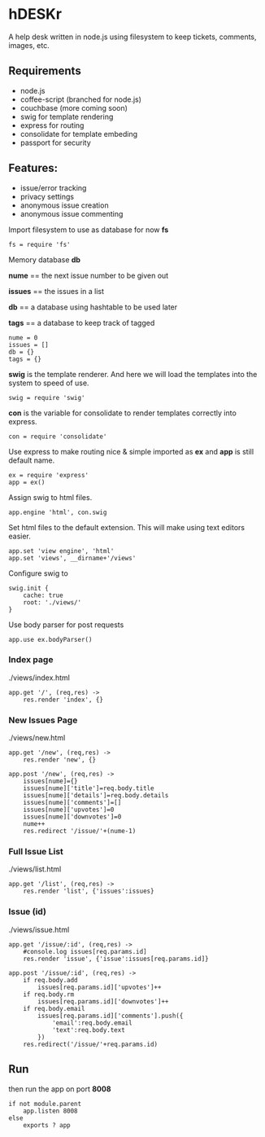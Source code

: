 # hDESKr
A help desk written in node.js using filesystem to keep tickets, comments, images, etc.

## Requirements
- node.js
- coffee-script (branched for node.js)
- couchbase (more coming soon)
- swig for template rendering
- express for routing
- consolidate for template embeding
- passport for security


## Features:
- issue/error tracking
- privacy settings
 - anonymous issue creation
 - anonymous issue commenting

Import filesystem to use as database for now **fs**

    fs = require 'fs'

Memory database **db**

**nume** == the next issue number to be given out

**issues** == the issues in a list

**db** == a database using hashtable to be used later

**tags** == a database to keep track of tagged

    nume = 0
    issues = []
    db = {}
    tags = {}

**swig** is the template renderer. And here we will
load the templates into the system to speed of use.

    swig = require 'swig'

**con** is the variable for consolidate to
render templates correctly into express.

    con = require 'consolidate'

Use express to make routing nice & simple
imported as **ex** and **app** is still
default name.

    ex = require 'express'
    app = ex()

Assign swig to html files.

    app.engine 'html', con.swig

Set html files to the default extension.
This will make using text editors easier.

    app.set 'view engine', 'html'
    app.set 'views', __dirname+'/views'

Configure swig to 

    swig.init {
        cache: true
        root: './views/'
    }


Use body parser for post requests

    app.use ex.bodyParser()

### Index page
./views/index.html

    app.get '/', (req,res) ->
        res.render 'index', {}

### New Issues Page
./views/new.html

    app.get '/new', (req,res) ->
        res.render 'new', {}

    app.post '/new', (req,res) ->
        issues[nume]={}
        issues[nume]['title']=req.body.title
        issues[nume]['details']=req.body.details
        issues[nume]['comments']=[]
        issues[nume]['upvotes']=0
        issues[nume]['downvotes']=0
        nume++
        res.redirect '/issue/'+(nume-1)

### Full Issue List
./views/list.html

    app.get '/list', (req,res) ->
        res.render 'list', {'issues':issues}

### Issue (id)
./views/issue.html

    app.get '/issue/:id', (req,res) ->
        #console.log issues[req.params.id]
        res.render 'issue', {'issue':issues[req.params.id]}
    
    app.post '/issue/:id', (req,res) ->
        if req.body.add
            issues[req.params.id]['upvotes']++
        if req.body.rm
            issues[req.params.id]['downvotes']++
        if req.body.email
            issues[req.params.id]['comments'].push({
                'email':req.body.email
                'text':req.body.text
            })
        res.redirect('/issue/'+req.params.id)

## Run
then run the app on port **8008**

    if not module.parent
        app.listen 8008
    else
        exports ? app